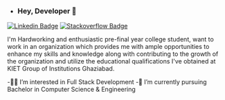- ### Hey, Developer :wave:

[![Linkedin Badge](https://img.shields.io/badge/LinkedIn-0077B5?style=for-the-badge&logo=linkedin&logoColor=white)](https://www.linkedin.com/in/harendra-raghav-000650215/)
[![Stackoverflow Badge](https://img.shields.io/badge/Stack_Overflow-FE7A16?style=for-the-badge&logo=stack-overflow&logoColor=white)](https://stackoverflow.com/users/story/16374193)

I'm
Hardworking and enthusiastic pre-final year college student, want to work in an organization which provides me with ample opportunities to enhance my skills and knowledge along with contributing to the growth of the organization and utilize 
the educational qualifications I've obtained at KIET Group of Institutions Ghaziabad.

-:technologist: I’m interested in Full Stack Development
-:school: I’m currently pursuing Bachelor in Computer Science & Engineering

<!---
HarendraWebDeveloper/HarendraWebDeveloper is a ✨ special ✨ repository because its `README.md` (this file) appears on your GitHub profile.
You can click the Preview link to take a look at your changes.
--->
